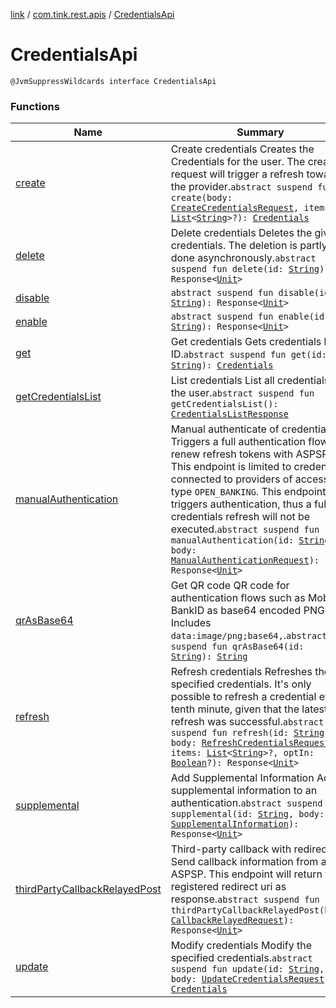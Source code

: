 [link](../../index.md) / [com.tink.rest.apis](../index.md) / [CredentialsApi](./index.md)

# CredentialsApi

`@JvmSuppressWildcards interface CredentialsApi`

### Functions

| Name | Summary |
|---|---|
| [create](create.md) | Create credentials Creates the Credentials for the user. The create request will trigger a refresh towards the provider.`abstract suspend fun create(body: `[`CreateCredentialsRequest`](../../com.tink.rest.models/-create-credentials-request/index.md)`, items: `[`List`](https://kotlinlang.org/api/latest/jvm/stdlib/kotlin.collections/-list/index.html)`<`[`String`](https://kotlinlang.org/api/latest/jvm/stdlib/kotlin/-string/index.html)`>?): `[`Credentials`](../../com.tink.rest.models/-credentials/index.md) |
| [delete](delete.md) | Delete credentials Deletes the given credentials. The deletion is partly done asynchronously.`abstract suspend fun delete(id: `[`String`](https://kotlinlang.org/api/latest/jvm/stdlib/kotlin/-string/index.html)`): Response<`[`Unit`](https://kotlinlang.org/api/latest/jvm/stdlib/kotlin/-unit/index.html)`>` |
| [disable](disable.md) | `abstract suspend fun disable(id: `[`String`](https://kotlinlang.org/api/latest/jvm/stdlib/kotlin/-string/index.html)`): Response<`[`Unit`](https://kotlinlang.org/api/latest/jvm/stdlib/kotlin/-unit/index.html)`>` |
| [enable](enable.md) | `abstract suspend fun enable(id: `[`String`](https://kotlinlang.org/api/latest/jvm/stdlib/kotlin/-string/index.html)`): Response<`[`Unit`](https://kotlinlang.org/api/latest/jvm/stdlib/kotlin/-unit/index.html)`>` |
| [get](get.md) | Get credentials Gets credentials by ID.`abstract suspend fun get(id: `[`String`](https://kotlinlang.org/api/latest/jvm/stdlib/kotlin/-string/index.html)`): `[`Credentials`](../../com.tink.rest.models/-credentials/index.md) |
| [getCredentialsList](get-credentials-list.md) | List credentials List all credentials for the user.`abstract suspend fun getCredentialsList(): `[`CredentialsListResponse`](../../com.tink.rest.models/-credentials-list-response/index.md) |
| [manualAuthentication](manual-authentication.md) | Manual authenticate of credentials Triggers a full authentication flow to renew refresh tokens with ASPSPs. This endpoint is limited to credentials connected to providers of access type `OPEN_BANKING`. This endpoint only triggers authentication, thus a full credentials refresh will not be executed.`abstract suspend fun manualAuthentication(id: `[`String`](https://kotlinlang.org/api/latest/jvm/stdlib/kotlin/-string/index.html)`, body: `[`ManualAuthenticationRequest`](../../com.tink.rest.models/-manual-authentication-request/index.md)`): Response<`[`Unit`](https://kotlinlang.org/api/latest/jvm/stdlib/kotlin/-unit/index.html)`>` |
| [qrAsBase64](qr-as-base64.md) | Get QR code QR code for authentication flows such as Mobile BankID as base64 encoded PNG. Includes `data:image/png;base64,`.`abstract suspend fun qrAsBase64(id: `[`String`](https://kotlinlang.org/api/latest/jvm/stdlib/kotlin/-string/index.html)`): `[`String`](https://kotlinlang.org/api/latest/jvm/stdlib/kotlin/-string/index.html) |
| [refresh](refresh.md) | Refresh credentials Refreshes the specified credentials. It's only possible to refresh a credential every tenth minute, given that the latest refresh was successful.`abstract suspend fun refresh(id: `[`String`](https://kotlinlang.org/api/latest/jvm/stdlib/kotlin/-string/index.html)`, body: `[`RefreshCredentialsRequest`](../../com.tink.rest.models/-refresh-credentials-request/index.md)`, items: `[`List`](https://kotlinlang.org/api/latest/jvm/stdlib/kotlin.collections/-list/index.html)`<`[`String`](https://kotlinlang.org/api/latest/jvm/stdlib/kotlin/-string/index.html)`>?, optIn: `[`Boolean`](https://kotlinlang.org/api/latest/jvm/stdlib/kotlin/-boolean/index.html)`?): Response<`[`Unit`](https://kotlinlang.org/api/latest/jvm/stdlib/kotlin/-unit/index.html)`>` |
| [supplemental](supplemental.md) | Add Supplemental Information Adds supplemental information to an authentication.`abstract suspend fun supplemental(id: `[`String`](https://kotlinlang.org/api/latest/jvm/stdlib/kotlin/-string/index.html)`, body: `[`SupplementalInformation`](../../com.tink.rest.models/-supplemental-information/index.md)`): Response<`[`Unit`](https://kotlinlang.org/api/latest/jvm/stdlib/kotlin/-unit/index.html)`>` |
| [thirdPartyCallbackRelayedPost](third-party-callback-relayed-post.md) | Third-party callback with redirect Send callback information from an ASPSP. This endpoint will return the registered redirect uri as response.`abstract suspend fun thirdPartyCallbackRelayedPost(body: `[`CallbackRelayedRequest`](../../com.tink.rest.models/-callback-relayed-request/index.md)`): Response<`[`Unit`](https://kotlinlang.org/api/latest/jvm/stdlib/kotlin/-unit/index.html)`>` |
| [update](update.md) | Modify credentials Modify the specified credentials.`abstract suspend fun update(id: `[`String`](https://kotlinlang.org/api/latest/jvm/stdlib/kotlin/-string/index.html)`, body: `[`UpdateCredentialsRequest`](../../com.tink.rest.models/-update-credentials-request/index.md)`): `[`Credentials`](../../com.tink.rest.models/-credentials/index.md) |
